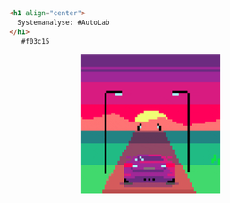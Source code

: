 ```html
<h1 align="center">
  Systemanalyse: #AutoLab
</h1>
   #f03c15
```



<p align="center">
  <img src="./Assets/coolesGif.gif" width="250">
</p>

